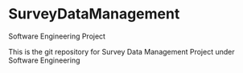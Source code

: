 # SurveyDataManagement
Software Engineering Project

This is the git repository for Survey Data Management Project under Software Engineering
